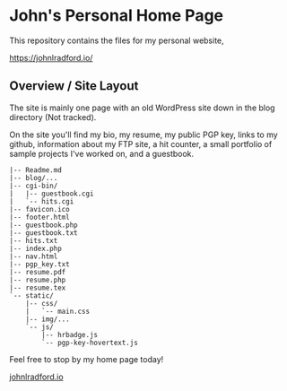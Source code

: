 # John's Personal Home Page

This repository contains the files for my personal website,

https://johnlradford.io/

## Overview / Site Layout

The site is mainly one page with an old WordPress site down in the blog
directory (Not tracked).

On the site you'll find my bio, my resume, my public PGP key, links to my
github, information about my FTP site, a hit counter, a small portfolio of
sample projects I've worked on, and a guestbook. 

```
|-- Readme.md
|-- blog/...
|-- cgi-bin/
|   |-- guestbook.cgi
|   `-- hits.cgi
|-- favicon.ico
|-- footer.html
|-- guestbook.php
|-- guestbook.txt
|-- hits.txt
|-- index.php
|-- nav.html
|-- pgp_key.txt
|-- resume.pdf
|-- resume.php
|-- resume.tex
`-- static/
    |-- css/
    |   `-- main.css
    |-- img/...
    `-- js/
        |-- hrbadge.js
        `-- pgp-key-hovertext.js
```

Feel free to stop by my home page today!

[johnlradford.io](https://johnlradford.io/)

